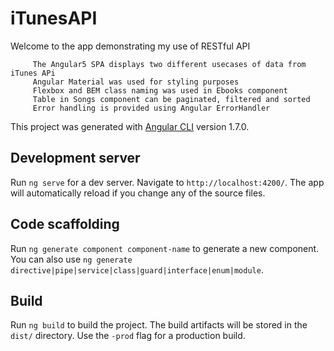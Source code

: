 # iTunesAPI

Welcome to the app demonstrating my use of RESTful API
   
         The Angular5 SPA displays two different usecases of data from iTunes APi
         Angular Material was used for styling purposes
         Flexbox and BEM class naming was used in Ebooks component
         Table in Songs component can be paginated, filtered and sorted
         Error handling is provided using Angular ErrorHandler
         
         
         

This project was generated with [Angular CLI](https://github.com/angular/angular-cli) version 1.7.0.

## Development server

Run `ng serve` for a dev server. Navigate to `http://localhost:4200/`. The app will automatically reload if you change any of the source files.

## Code scaffolding

Run `ng generate component component-name` to generate a new component. You can also use `ng generate directive|pipe|service|class|guard|interface|enum|module`.

## Build

Run `ng build` to build the project. The build artifacts will be stored in the `dist/` directory. Use the `-prod` flag for a production build.
